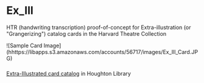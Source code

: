 # Ex_Ill
HTR (handwriting transcription) proof-of-concept for Extra-illustration (or "Grangerizing") catalog cards in the Harvard Theatre Collection

![Sample Card Image]
(hhttps://libapps.s3.amazonaws.com/accounts/56717/images/Ex_Ill_Card.JPG)

###
[Extra-Illustrated card catalog](https://guides.library.harvard.edu/c.php?g=952283&p=6870117&preview=f9ab7760c58a9bd38a72eb2dc5ddf111) in Houghton Library
